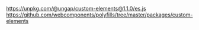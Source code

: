 https://unpkg.com/@ungap/custom-elements@1.1.0/es.js
https://github.com/webcomponents/polyfills/tree/master/packages/custom-elements